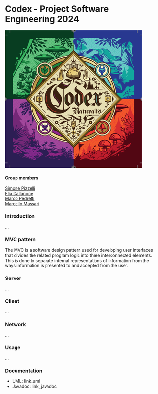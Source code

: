 # Codex -  Project Software Engineering 2024
![codex](https://github.com/EliaDallanoce432/IS24-LB08/blob/master/Deliveries/Images/codex_logo.png)
#### Group members 
[Simone Pizzelli](https://github.com/SimonePizzelli) <br>
[Elia Dallanoce](https://github.com/EliaDallanoce432) <br>
[Marco Pedretti](https://github.com/10736964) <br>
[Marcello Massari](https://github.com/MarcelloMassari) <br>

### Introduction
...
### MVC pattern

The MVC is a software design pattern used for developing user interfaces that
divides the related program logic into three interconnected elements.
This is done to separate internal representations of information from the ways information is presented to and accepted from the user.

### Server
...

### Client
...

### Network

...

### Usage

...

### Documentation

- UML: link_uml
- Javadoc: link_javadoc


